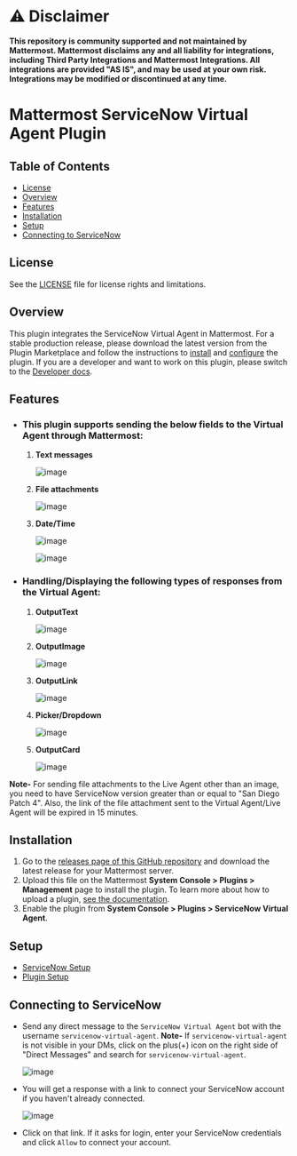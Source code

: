 # :warning: Disclaimer

**This repository is community supported and not maintained by Mattermost. Mattermost disclaims any and all liability for integrations, including Third Party Integrations and Mattermost Integrations. All integrations are provided "AS IS", and may be used at your own risk. Integrations may be modified or discontinued at any time.**

# Mattermost ServiceNow Virtual Agent Plugin
## Table of Contents
- [License](#license)
- [Overview](#overview)
- [Features](#features)
- [Installation](#installation)
- [Setup](#setup)
- [Connecting to ServiceNow](#connecting-to-servicenow)

## License

See the [LICENSE](./LICENSE) file for license rights and limitations.

## Overview

This plugin integrates the ServiceNow Virtual Agent in Mattermost. For a stable production release, please download the latest version from the Plugin Marketplace and follow the instructions to [install](#installation) and [configure](#setup) the plugin. If you are a developer and want to work on this plugin, please switch to the [Developer docs](./docs/developer_docs.md).

## Features

- ### This plugin supports sending the below fields to the Virtual Agent through Mattermost:
  1. **Text messages**

        ![image](https://user-images.githubusercontent.com/55234496/196630251-c4332607-9181-483d-a55e-e5805ef36007.png)

  2. **File attachments**  

        ![image](https://user-images.githubusercontent.com/55234496/196138330-711b97da-e7f1-42d4-91d5-4e6f5c0dfcbd.png)

  3. **Date/Time**

        ![image](https://user-images.githubusercontent.com/55234496/196132228-03649985-4d30-423c-acd1-a5af894b25f7.png)

        ![image](https://user-images.githubusercontent.com/55234496/196132775-24ca6bb5-34bb-42fe-bdaf-e5661a46813a.png)

- ### Handling/Displaying the following types of responses from the Virtual Agent:

  1. **OutputText**

        ![image](https://user-images.githubusercontent.com/55234496/196124240-db7f8ed1-fe2d-457b-89c5-df9c28d09879.png)

  2. **OutputImage**

        ![image](https://user-images.githubusercontent.com/55234496/196133695-dca8e495-d37f-4c61-b882-63db197a7c99.png)

  3. **OutputLink**

        ![image](https://user-images.githubusercontent.com/55234496/196124712-19a1d2bd-b1cf-4018-95b6-eb5ef9920c1c.png)

  4. **Picker/Dropdown**

        ![image](https://user-images.githubusercontent.com/55234496/196125669-1e3f2461-d2f3-4028-9320-6cab71ecd27e.png)

  5. **OutputCard**

        ![image](https://user-images.githubusercontent.com/55234496/196125018-b4e0ecbd-4f2a-4e6d-9dc4-e3a08704d7cc.png)

**Note-** For sending file attachments to the Live Agent other than an image, you need to have ServiceNow version greater than or equal to "San Diego Patch 4". Also, the link of the file attachment sent to the Virtual Agent/Live Agent will be expired in 15 minutes.

## Installation

1. Go to the [releases page of this GitHub repository](https://github.com/mattermost/mattermost-plugin-servicenow-virtual-agent/releases) and download the latest release for your Mattermost server.
2. Upload this file on the Mattermost **System Console > Plugins > Management** page to install the plugin. To learn more about how to upload a plugin, [see the documentation](https://docs.mattermost.com/administration/plugins.html#plugin-uploads).
3. Enable the plugin from **System Console > Plugins > ServiceNow Virtual Agent**.

## Setup

  - [ServiceNow Setup](./docs/servicenow_setup.md)
  - [Plugin Setup](./docs/plugin_setup.md)

## Connecting to ServiceNow
  - Send any direct message to the `ServiceNow Virtual Agent` bot with the username `servicenow-virtual-agent`.
    **Note-** If `servicenow-virtual-agent` is not visible in your DMs, click on the plus(+) icon on the right side of "Direct Messages" and search for `servicenow-virtual-agent`.

    ![image](https://user-images.githubusercontent.com/55234496/203485550-f8d4a3c3-6667-4526-8993-48b54923a277.png)

  - You will get a response with a link to connect your ServiceNow account if you haven't already connected.

    ![image](https://user-images.githubusercontent.com/55234496/181167065-f1b93e3b-8963-484a-8dda-a980173191a0.png)
  
  - Click on that link. If it asks for login, enter your ServiceNow credentials and click `Allow` to connect your account.
